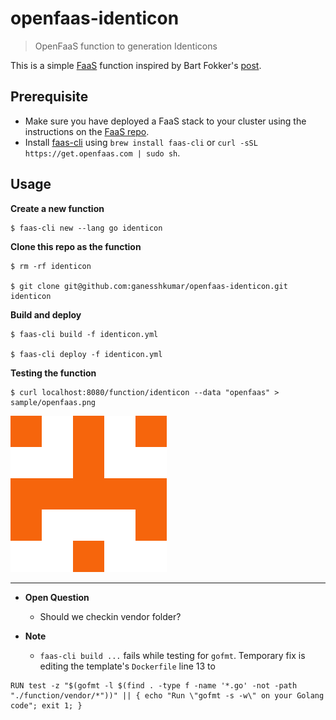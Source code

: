 # openfaas-identicon
> OpenFaaS function to generation Identicons

This is a simple [FaaS](https://github.com/openfaas/faas) function inspired by Bart Fokker's [post](https://blog.bartfokker.nl/identicon/).

## Prerequisite
* Make sure you have deployed a FaaS stack to your cluster using the instructions on the [FaaS repo](https://github.com/alexellis/faas).
* Install [faas-cli](https://github.com/alexellis/faas-cli/) using `brew install faas-cli` or `curl -sSL https://get.openfaas.com | sudo sh`.

## Usage
**Create a new function**
```
$ faas-cli new --lang go identicon
```

**Clone this repo as the function**
```
$ rm -rf identicon

$ git clone git@github.com:ganesshkumar/openfaas-identicon.git identicon
```

**Build and deploy**
```
$ faas-cli build -f identicon.yml

$ faas-cli deploy -f identicon.yml
```

**Testing the function**
```
$ curl localhost:8080/function/identicon --data "openfaas" > sample/openfaas.png
```

![Sample image generated for openfaas](sample/openfaas.png)

---

* **Open Question**
  * Should we checkin vendor folder?

* **Note**
  * `faas-cli build ...` fails while testing for `gofmt`. Temporary fix is editing the template's `Dockerfile` line 13 to
```
RUN test -z "$(gofmt -l $(find . -type f -name '*.go' -not -path "./function/vendor/*"))" || { echo "Run \"gofmt -s -w\" on your Golang code"; exit 1; }
```
